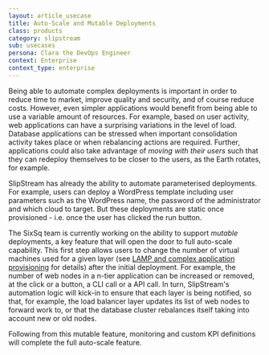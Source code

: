 ```yaml
---
layout: article_usecase
title: Auto-Scale and Mutable Deployments
class: products
category: slipstream
sub: usecases
persona: Clara the DevOps Engineer
context: Enterprise
context_type: enterprise
---
```


Being able to automate complex deployments is important in order to reduce time to market, improve quality and security, and of course reduce costs.
However, even simpler applications would benefit from being able to use a variable amount of resources. For example, based on user activity, web applications can
have a surprising variations in the level of load. Database applications can be stressed when important consolidation activity takes place or when rebalancing actions are required. Further, applications could also take advantage of *moving with their users* such that they can redeploy themselves to be closer to the users, as the Earth rotates, for example.

SlipStream has already the ability to automate parameterised deployments. For example, users can deploy a WordPress template including user parameters
such as the WordPress name, the password of the administrator and which cloud to target. But these deployments are static once provisioned - i.e. once the
user has clicked the run button.

The SixSq team is currently working on the ability to support *mutable* deployments, a key feature that will open the door to full auto-scale capability.
This first step allows users to change the number of virtual machines used for a given layer (see [LAMP and complex application provisioning](/products/slipstream/usecases/#LAMP-and-complex-application-provisioning) for details)
after the initial deployment. For example, the number of web nodes in a n-tier application can be increased or removed, at the click or a button,
a CLI call or a API call. In turn, SlipStream's automation logic will kick-in to ensure that each layer is being notified, so that, for example,
the load balancer layer updates its list of web nodes to forward work to, or that the database cluster rebalances itself taking into account new or old nodes.

Following from this mutable feature, monitoring and custom KPI definitions will complete the full auto-scale feature.
